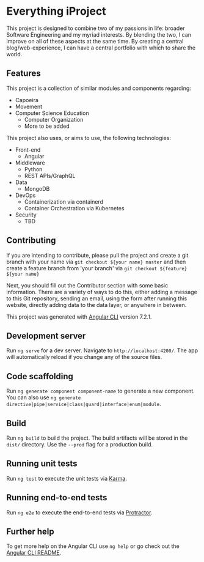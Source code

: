 # Everything iProject

This project is designed to combine two of my passions in life: broader Software Engineering and my myriad interests. By blending the two, I can improve on all of these aspects at the same time. By creating a central blog/web-experience, I can have a central portfolio with which to share the world.

## Features

This project is a collection of similar modules and components regarding:
* Capoeira
* Movement
* Computer Science Education
  * Computer Organization
  * More to be added

This project also uses, or aims to use, the following technologies:
* Front-end
  * Angular
* Middleware
  * Python
  * REST APIs/GraphQL
* Data
  * MongoDB
* DevOps
  * Containerization via containerd
  * Container Orchestration via Kubernetes
* Security
  * TBD

## Contributing

If you are intending to contribute, please pull the project and create a git branch with your name via `git checkout ${your name} master` and then create a feature branch from 'your branch' via `git checkout ${feature} ${your name}`

Next, you should fill out the Contributor section with some basic information. There are a variety of ways to do this, either adding a message to this Git repository, sending an email, using the form after running this website, directly adding data to the data layer, or anywhere in between.

This project was generated with [Angular CLI](https://github.com/angular/angular-cli) version 7.2.1.

## Development server

Run `ng serve` for a dev server. Navigate to `http://localhost:4200/`. The app will automatically reload if you change any of the source files.

## Code scaffolding

Run `ng generate component component-name` to generate a new component. You can also use `ng generate directive|pipe|service|class|guard|interface|enum|module`.

## Build

Run `ng build` to build the project. The build artifacts will be stored in the `dist/` directory. Use the `--prod` flag for a production build.

## Running unit tests

Run `ng test` to execute the unit tests via [Karma](https://karma-runner.github.io).

## Running end-to-end tests

Run `ng e2e` to execute the end-to-end tests via [Protractor](http://www.protractortest.org/).

## Further help

To get more help on the Angular CLI use `ng help` or go check out the [Angular CLI README](https://github.com/angular/angular-cli/blob/master/README.md).
